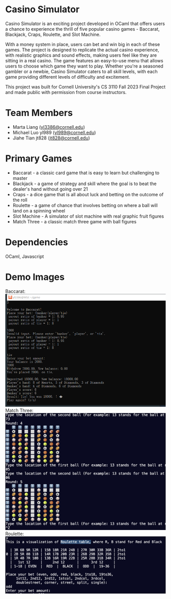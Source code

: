 # Casino Simulator
Casino Simulator is an exciting project developed in OCaml that offers users a chance to experience the thrill of five popular casino games - Baccarat, Blackjack, Craps, Roulette, and Slot Machine. 

With a money system in place, users can bet and win big in each of these games. The project is designed to replicate the actual casino experience, with realistic graphics and sound effects, making users feel like they are sitting in a real casino. The game features an easy-to-use menu that allows users to choose which game they want to play. Whether you're a seasoned gambler or a newbie, Casino Simulator caters to all skill levels, with each game providing different levels of difficulty and excitement.

This project was built for Cornell University's CS 3110 Fall 2023 Final Project and made public with permission from course instructors. 

# Team Members
- Marta Liang (yl3386@cornell.edu)
- Michael Luo yl989 (yl989@cornell.edu)
- Jiahe Tian jt828 (jt828@cornell.edu)

# Primary Games
- Baccarat - a classic card game that is easy to learn but challenging to master
- Blackjack - a game of strategy and skill where the goal is to beat the dealer's hand without going over 21
- Craps - a dice game that is all about luck and betting on the outcome of the roll
- Roulette - a game of chance that involves betting on where a ball will land on a spinning wheel
- Slot Machine - A simulator of slot machine with real graphic fruit figures
- Match Three - a classic match three game with ball figures
# Dependencies
OCaml, Javascript

# Demo Images
Baccarat:
![Baccarat](Baccarat.jpg)
Match Three:
![Match_three](Match_three.jpg)
Roulette:
![Roulette:](Roulette.jpg)



